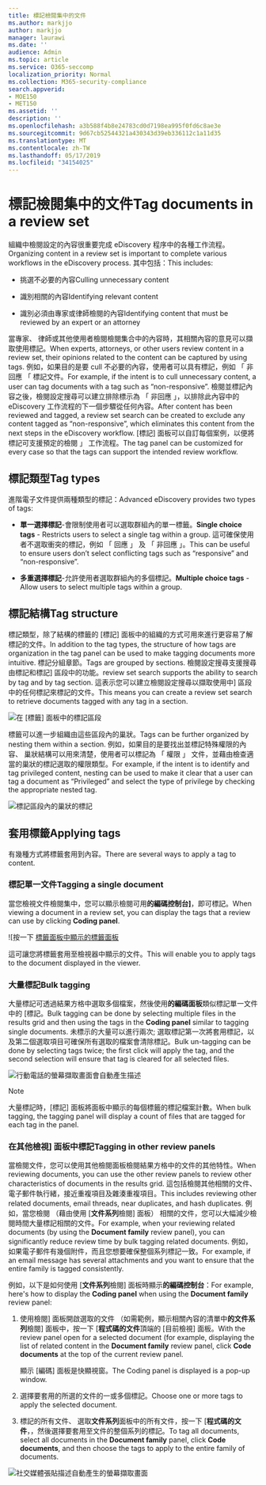 ```yaml
---
title: 標記檢閱集中的文件
ms.author: markjjo
author: markjjo
manager: laurawi
ms.date: ''
audience: Admin
ms.topic: article
ms.service: O365-seccomp
localization_priority: Normal
ms.collection: M365-security-compliance
search.appverid:
- MOE150
- MET150
ms.assetid: ''
description: ''
ms.openlocfilehash: a3b588f4b8e24783cd0d7198ea995f0fd6c8ae3e
ms.sourcegitcommit: 9d67cb52544321a430343d39eb336112c1a11d35
ms.translationtype: MT
ms.contentlocale: zh-TW
ms.lasthandoff: 05/17/2019
ms.locfileid: "34154025"
---
```

# <a name="tag-documents-in-a-review-set"></a><span data-ttu-id="849ee-102">標記檢閱集中的文件</span><span class="sxs-lookup"><span data-stu-id="849ee-102">Tag documents in a review set</span></span>

<span data-ttu-id="849ee-103">組織中檢閱設定的內容很重要完成 eDiscovery 程序中的各種工作流程。</span><span class="sxs-lookup"><span data-stu-id="849ee-103">Organizing content in a review set is important to complete various workflows in the eDiscovery process.</span></span> <span data-ttu-id="849ee-104">其中包括：</span><span class="sxs-lookup"><span data-stu-id="849ee-104">This includes:</span></span>

-  <span data-ttu-id="849ee-105">挑選不必要的內容</span><span class="sxs-lookup"><span data-stu-id="849ee-105">Culling unnecessary content</span></span>

- <span data-ttu-id="849ee-106">識別相關的內容</span><span class="sxs-lookup"><span data-stu-id="849ee-106">Identifying relevant content</span></span>
 
-  <span data-ttu-id="849ee-107">識別必須由專家或律師檢閱的內容</span><span class="sxs-lookup"><span data-stu-id="849ee-107">Identifying content that must be reviewed by an expert or an attorney</span></span>

<span data-ttu-id="849ee-108">當專家、 律師或其他使用者檢閱檢閱集合中的內容時，其相關內容的意見可以擷取使用標記。</span><span class="sxs-lookup"><span data-stu-id="849ee-108">When experts, attorneys, or other users review content in a review set, their opinions related to the content can be captured by using tags.</span></span> <span data-ttu-id="849ee-109">例如，如果目的是要 cull 不必要的內容，使用者可以具有標記，例如 「 非回應 「 標記文件。</span><span class="sxs-lookup"><span data-stu-id="849ee-109">For example, if the intent is to cull unnecessary content, a user can tag documents with a tag such as “non-responsive”.</span></span> <span data-ttu-id="849ee-110">檢閱並標記內容之後，檢閱設定搜尋可以建立排除標示為 「 非回應 」，以排除此內容中的 eDiscovery 工作流程的下一個步驟從任何內容。</span><span class="sxs-lookup"><span data-stu-id="849ee-110">After content has been reviewed and tagged, a review set search can be created to exclude any content tagged as “non-responsive”, which eliminates this content from the next steps in the eDiscovery workflow.</span></span> <span data-ttu-id="849ee-111">[標記] 面板可以自訂每個案例，以便將標記可支援預定的檢閱 」 工作流程。</span><span class="sxs-lookup"><span data-stu-id="849ee-111">The tag panel can be customized for every case so that the tags can support the intended review workflow.</span></span>

## <a name="tag-types"></a><span data-ttu-id="849ee-112">標記類型</span><span class="sxs-lookup"><span data-stu-id="849ee-112">Tag types</span></span>

<span data-ttu-id="849ee-113">進階電子文件提供兩種類型的標記：</span><span class="sxs-lookup"><span data-stu-id="849ee-113">Advanced eDiscovery provides two types of tags:</span></span>

- <span data-ttu-id="849ee-114">**單一選擇標記**-會限制使用者可以選取群組內的單一標籤。</span><span class="sxs-lookup"><span data-stu-id="849ee-114">**Single choice tags** - Restricts users to select a single tag within a group.</span></span> <span data-ttu-id="849ee-115">這可確保使用者不選取衝突的標記，例如 「 回應 」 及 「 非回應 」。</span><span class="sxs-lookup"><span data-stu-id="849ee-115">This can be useful to ensure users don’t select conflicting tags such as “responsive” and “non-responsive”.</span></span> 

- <span data-ttu-id="849ee-116">**多重選擇標記**-允許使用者選取群組內的多個標記。</span><span class="sxs-lookup"><span data-stu-id="849ee-116">**Multiple choice tags** - Allow users to select multiple tags within a group.</span></span>

## <a name="tag-structure"></a><span data-ttu-id="849ee-117">標記結構</span><span class="sxs-lookup"><span data-stu-id="849ee-117">Tag structure</span></span>

<span data-ttu-id="849ee-118">標記類型，除了結構的標籤的 [標記] 面板中的組織的方式可用來進行更容易了解標記的文件。</span><span class="sxs-lookup"><span data-stu-id="849ee-118">In addition to the tag types, the structure of how tags are organization in the tag panel can be used to make tagging documents more intuitive.</span></span> <span data-ttu-id="849ee-119">標記分組章節。</span><span class="sxs-lookup"><span data-stu-id="849ee-119">Tags are grouped by sections.</span></span> <span data-ttu-id="849ee-120">檢閱設定搜尋支援搜尋由標記和標記] 區段中的功能。</span><span class="sxs-lookup"><span data-stu-id="849ee-120">review set search supports the ability to search by tag and by tag section.</span></span> <span data-ttu-id="849ee-121">這表示您可以建立檢閱設定搜尋以擷取使用中] 區段中的任何標記來標記的文件。</span><span class="sxs-lookup"><span data-stu-id="849ee-121">This means you can create a review set search to retrieve documents tagged with any tag in a section.</span></span>

![在 [標籤] 面板中的標記區段](../media/Tagtypes.png)

<span data-ttu-id="849ee-123">標籤可以進一步組織由這些區段內的巢狀。</span><span class="sxs-lookup"><span data-stu-id="849ee-123">Tags can be further organized by nesting them within a section.</span></span> <span data-ttu-id="849ee-124">例如，如果目的是要找出並標記特殊權限的內容、 巢狀結構可以用來清楚，使用者可以標記為 「 權限 」 文件，並藉由檢查適當的巢狀的標記選取的權限類型。</span><span class="sxs-lookup"><span data-stu-id="849ee-124">For example, if the intent is to identify and tag privileged content, nesting can be used to make it clear that a user can tag a document as “Privileged” and select the type of privilege by checking the appropriate nested tag.</span></span>

![標記區段內的巢狀的標記](../media/Nestingtags.png)

## <a name="applying-tags"></a><span data-ttu-id="849ee-126">套用標籤</span><span class="sxs-lookup"><span data-stu-id="849ee-126">Applying tags</span></span>

<span data-ttu-id="849ee-127">有幾種方式將標籤套用到內容。</span><span class="sxs-lookup"><span data-stu-id="849ee-127">There are several ways to apply a tag to content.</span></span>

### <a name="tagging-a-single-document"></a><span data-ttu-id="849ee-128">標記單一文件</span><span class="sxs-lookup"><span data-stu-id="849ee-128">Tagging a single document</span></span>

<span data-ttu-id="849ee-129">當您檢視文件檢閱集中，您可以顯示檢閱可用**的編碼控制台]**，即可標記。</span><span class="sxs-lookup"><span data-stu-id="849ee-129">When viewing a document in a review set, you can display the tags that a review can use by clicking **Coding panel**.</span></span>

![按一下 [標籤面板中顯示的標籤面板](../media/Singledoctag.png)

<span data-ttu-id="849ee-131">這可讓您將標籤套用至檢視器中顯示的文件。</span><span class="sxs-lookup"><span data-stu-id="849ee-131">This will enable you to apply tags to the document displayed in the viewer.</span></span>

### <a name="bulk-tagging"></a><span data-ttu-id="849ee-132">大量標記</span><span class="sxs-lookup"><span data-stu-id="849ee-132">Bulk tagging</span></span>

<span data-ttu-id="849ee-133">大量標記可透過結果方格中選取多個檔案，然後使用**的編碼面板**類似標記單一文件中的 [標記。</span><span class="sxs-lookup"><span data-stu-id="849ee-133">Bulk tagging can be done by selecting multiple files in the results grid and then using the tags in the **Coding panel** similar to tagging single documents.</span></span> <span data-ttu-id="849ee-134">未標示的大量可以進行兩次; 選取標記第一次將套用標記，以及第二個選取項目可確保所有選取的檔案會清除標記。</span><span class="sxs-lookup"><span data-stu-id="849ee-134">Bulk un-tagging can be done by selecting tags twice; the first click will apply the tag, and the second selection will ensure that tag is cleared for all selected files.</span></span>

![行動電話的螢幕擷取畫面會自動產生描述](../media/Bulktag.png)

> [!NOTE]
> <span data-ttu-id="849ee-136">大量標記時，[標記] 面板將面板中顯示的每個標籤的標記檔案計數。</span><span class="sxs-lookup"><span data-stu-id="849ee-136">When bulk tagging, the tagging panel will display a count of files that are tagged for each tag in the panel.</span></span>

### <a name="tagging-in-other-review-panels"></a><span data-ttu-id="849ee-137">在其他檢視] 面板中標記</span><span class="sxs-lookup"><span data-stu-id="849ee-137">Tagging in other review panels</span></span>

<span data-ttu-id="849ee-138">當檢閱文件，您可以使用其他檢閱面板檢閱結果方格中的文件的其他特性。</span><span class="sxs-lookup"><span data-stu-id="849ee-138">When reviewing documents, you can use the other review panels to review other characteristics of documents in the results grid.</span></span> <span data-ttu-id="849ee-139">這包括檢閱其他相關的文件、 電子郵件執行緒，接近重複項目及雜湊重複項目。</span><span class="sxs-lookup"><span data-stu-id="849ee-139">This includes reviewing other related documents, email threads, near duplicates, and hash duplicates.</span></span> <span data-ttu-id="849ee-140">例如，當您檢閱 （藉由使用 [**文件系列**檢閱] 面板） 相關的文件，您可以大幅減少檢閱時間大量標記相關的文件。</span><span class="sxs-lookup"><span data-stu-id="849ee-140">For example, when your reviewing related documents (by using the **Document family** review panel), you can significantly reduce review time by bulk tagging related documents.</span></span> <span data-ttu-id="849ee-141">例如，如果電子郵件有幾個附件，而且您想要確保整個系列標記一致。</span><span class="sxs-lookup"><span data-stu-id="849ee-141">For example, if an email message has several attachments and you want to ensure that the entire family is tagged consistently.</span></span>

<span data-ttu-id="849ee-142">例如，以下是如何使用 [**文件系列**檢閱] 面板時顯示**的編碼控制台**：</span><span class="sxs-lookup"><span data-stu-id="849ee-142">For example, here's how to display the **Coding panel** when using the **Document family** review panel:</span></span>

1. <span data-ttu-id="849ee-143">使用檢閱] 面板開啟選取的文件 （如需範例，顯示相關內容的清單中**的文件系列**檢閱] 面板中，按一下 [**程式碼的文件**頂端的 [目前檢視] 面板。</span><span class="sxs-lookup"><span data-stu-id="849ee-143">With the review panel open for a selected document (for example, displaying the list of related content in the **Document family** review panel, click **Code documents** at the top of the current review panel.</span></span>

   <span data-ttu-id="849ee-144">顯示 [編碼] 面板是快顯視窗。</span><span class="sxs-lookup"><span data-stu-id="849ee-144">The Coding panel is displayed is a pop-up window.</span></span>

2. <span data-ttu-id="849ee-145">選擇要套用的所選的文件的一或多個標記。</span><span class="sxs-lookup"><span data-stu-id="849ee-145">Choose one or more tags to apply the selected document.</span></span> 

3. <span data-ttu-id="849ee-146">標記的所有文件、 選取**文件系列**面板中的所有文件，按一下 [**程式碼的文件**，，然後選擇要套用至文件的整個系列的標記。</span><span class="sxs-lookup"><span data-stu-id="849ee-146">To tag all documents, select all documents in the **Document family** panel, click **Code documents**, and then choose the tags to apply to the entire family of documents.</span></span>

![社交媒體張貼描述自動產生的螢幕擷取畫面](../media/Relatedtag.png)
